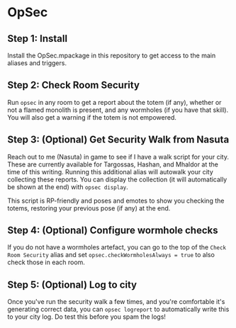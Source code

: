 # OpSec

## Step 1: Install

Install the OpSec.mpackage in this repository to get access to the main
aliases and triggers.

## Step 2: Check Room Security

Run `opsec` in any room to get a report about the totem (if any), whether
or not a flamed monolith is present, and any wormholes (if you have that
skill). You will also get a warning if the totem is not empowered.

## Step 3: (Optional) Get Security Walk from Nasuta

Reach out to me (Nasuta) in game to see if I have a walk script for your
city. These are currently available for Targossas, Hashan, and Mhaldor at
the time of this writing. Running this additional alias will autowalk your
city collecting these reports. You can display the collection (it will 
automatically be shown at the end) with `opsec display`.

This script is RP-friendly and poses and emotes to show you checking the
totems, restoring your previous pose (if any) at the end.

## Step 4: (Optional) Configure wormhole checks

If you do not have a wormholes artefact, you can go to the top of the
`Check Room Security` alias and set `opsec.checkWormholesAlways = true` to
also check those in each room.

## Step 5: (Optional) Log to city

Once you've run the security walk a few times, and you're comfortable it's
generating correct data, you can `opsec logreport` to automatically write
this to your city log. Do test this before you spam the logs!
